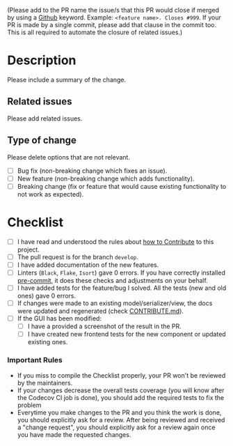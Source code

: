 (Please add to the PR name the issue/s that this PR would close if merged by using a [Github](https://docs.github.com/en/issues/tracking-your-work-with-issues/linking-a-pull-request-to-an-issue) keyword. Example: `<feature name>. Closes #999`. If your PR is made by a single commit, please add that clause in the commit too. This is all required to automate the closure of related issues.)

# Description

Please include a summary of the change.

## Related issues
Please add related issues.

## Type of change

Please delete options that are not relevant.

- [ ] Bug fix (non-breaking change which fixes an issue).
- [ ] New feature (non-breaking change which adds functionality).
- [ ] Breaking change (fix or feature that would cause existing functionality to not work as expected).

# Checklist

- [ ] I have read and understood the rules about [how to Contribute](https://khulnasoft.github.io/docs/ThreatPot/Contribute/) to this project.
- [ ] The pull request is for the branch `develop`.
- [ ] I have added documentation of the new features.
- [ ] Linters (`Black`, `Flake`, `Isort`) gave 0 errors. If you have correctly installed [pre-commit](https://khulnasoft.github.io/docs/ThreatPot/Contribute/#how-to-start-setup-project-and-development-instance), it does these checks and adjustments on your behalf.
- [ ] I have added tests for the feature/bug I solved. All the tests (new and old ones) gave 0 errors.
- [ ] If changes were made to an existing model/serializer/view, the docs were updated and regenerated (check [CONTRIBUTE.md](https://github.com/khulnasoft/docs/blob/main/docs/ThreatPot/Contribute.md)).
- [ ] If the GUI has been modified:
    - [ ] I have a provided a screenshot of the result in the PR.
    - [ ] I have created new frontend tests for the new component or updated existing ones.
  
### Important Rules
- If you miss to compile the Checklist properly, your PR won't be reviewed by the maintainers.
- If your changes decrease the overall tests coverage (you will know after the Codecov CI job is done), you should add the required tests to fix the problem
- Everytime you make changes to the PR and you think the work is done, you should explicitly ask for a review. After being reviewed and received a "change request", you should explicitly ask for a review again once you have made the requested changes.
